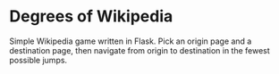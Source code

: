 # Degrees of Wikipedia

Simple Wikipedia game written in Flask. Pick an origin page and a destination page, then navigate from origin to destination in the fewest possible jumps.
